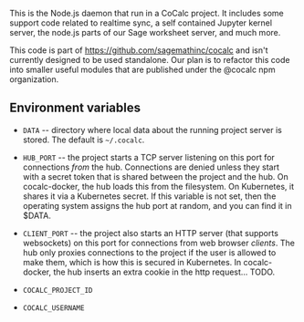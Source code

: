 This is the Node.js daemon that run in a CoCalc project.  It includes some support code related to realtime sync, a self contained Jupyter kernel server, the node.js parts of our Sage worksheet server, and much more.

This code is part of https://github.com/sagemathinc/cocalc and isn't currently designed to be used standalone. Our plan is to refactor this code into smaller useful modules that are published under the @cocalc npm organization.

## Environment variables

- `DATA` -- directory where local data about the running project server is stored. The default is `~/.cocalc`.

- `HUB_PORT` -- the project starts a TCP server listening on this port for connections _from_ the hub. Connections are denied unless they start with a secret token that is shared between the project and the hub. On cocalc-docker, the hub loads this from the filesystem. On Kubernetes, it shares it via a Kubernetes secret. If this variable is not set, then the operating system assigns the hub port at random, and you can find it in $DATA.

- `CLIENT_PORT` -- the project also starts an HTTP server (that supports websockets) on this port for connections from web browser *clients*. The hub only proxies connections to the project if the user is allowed to make them, which is how this is secured in Kubernetes. In cocalc-docker, the hub inserts an extra cookie in the http request... TODO.

- `COCALC_PROJECT_ID`

- `COCALC_USERNAME`
